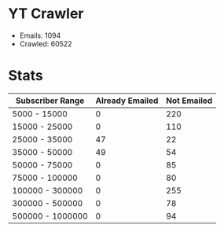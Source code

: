 # YT Crawler
- Emails: 1094
- Crawled: 60522

# Stats
| Subscriber Range  | Already Emailed | Not Emailed |
|-------|-------|-------|
| 5000 - 15000 | 0 | 220 |
| 15000 - 25000 | 0 | 110 |
| 25000 - 35000 | 47 | 22 |
| 35000 - 50000 | 49 | 54 |
| 50000 - 75000 | 0 | 85 |
| 75000 - 100000 | 0 | 80 |
| 100000 - 300000 | 0 | 255 |
| 300000 - 500000 | 0 | 78 |
| 500000 - 1000000 | 0 | 94 |
